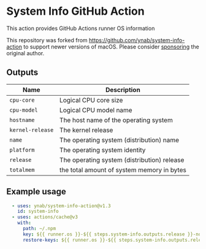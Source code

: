 # System Info GitHub Action

This action provides GitHub Actions runner OS information

This repository was forked from https://github.com/ynab/system-info-action to support newer versions of macOS. Please consider [sponsoring](https://github.com/sponsors/kenchan0130) the original author.

## Outputs

Name|Description
---|---
`cpu-core`|Logical CPU core size
`cpu-model`|Logical CPU model name
`hostname`|The host name of the operating system
`kernel-release`|The kernel release
`name`|The operating system (distribution) name
`platform`|The operating system identity
`release`|The operating system (distribution) release
`totalmem`|the total amount of system memory in bytes


## Example usage

```yaml
  - uses: ynab/system-info-action@v1.3
    id: system-info
  - uses: actions/cache@v3
    with:
      path: ~/.npm
      key: ${{ runner.os }}-${{ steps.system-info.outputs.release }}-node-${{ hashFiles('**/package-lock.json') }}
      restore-keys: ${{ runner.os }}-${{ steps.system-info.outputs.release }}-node
```
